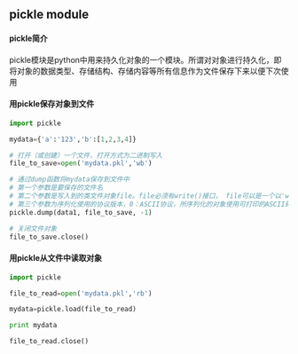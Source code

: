 ##  pickle module

#### pickle简介

pickle模块是python中用来持久化对象的一个模块。所谓对对象进行持久化，即将对象的数据类型、存储结构、存储内容等所有信息作为文件保存下来以便下次使用

#### 用pickle保存对象到文件

```python
import pickle

mydata={'a':'123','b':[1,2,3,4]}

# 打开（或创建）一个文件，打开方式为二进制写入
file_to_save=open('mydata.pkl','wb')

# 通过dump函数将mydata保存到文件中
# 第一个参数是要保存的文件名
# 第二个参数是写入到的类文件对象file。file必须有write()接口， file可以是一个以'w'方式打开的文件或者一个StringIO对象或者其他任何实现write()接口的对象。如果protocol>=1，文件对象需要是二进制模式打开的。
# 第三个参数为序列化使用的协议版本，0：ASCII协议，所序列化的对象使用可打印的ASCII码表示；1：老式的二进制协议；2：2.3版本引入的新二进制协议，较以前的更高效；-1：使用当前版本支持的最高协议。其中协议0和1兼容老版本的python。protocol默认值为0。
pickle.dump(data1, file_to_save, -1)

# 关闭文件对象
file_to_save.close()
```



#### 用pickle从文件中读取对象

```python
import pickle

file_to_read=open('mydata.pkl','rb')

mydata=pickle.load(file_to_read)

print mydata

file_to_read.close()
```



